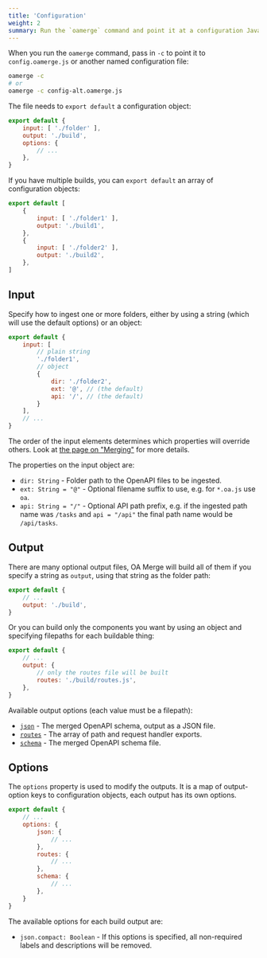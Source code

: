 ```yaml
---
title: 'Configuration'
weight: 2
summary: Run the `oamerge` command and point it at a configuration JavaScript file.
---
```


When you run the `oamerge` command, pass in `-c` to point it to `config.oamerge.js` or another named configuration file:

```bash
oamerge -c
# or
oamerge -c config-alt.oamerge.js
```

The file needs to `export default` a configuration object:

```js
export default {
	input: [ './folder' ],
	output: './build',
	options: {
		// ...
	},
}
```

If you have multiple builds, you can `export default` an array of configuration objects:

```js
export default [
	{
		input: [ './folder1' ],
		output: './build1',
	},
	{
		input: [ './folder2' ],
		output: './build2',
	},
]
```

## Input

Specify how to ingest one or more folders, either by using a string (which will use the default options) or an object:

```js
export default {
	input: [
		// plain string
		'./folder1',
		// object
		{
			dir: './folder2',
			ext: '@', // (the default)
			api: '/', // (the default)
		}
	],
	// ...
}
```

The order of the input elements determines which properties will override others. Look at [the page on "Merging"](/docs/merging) for more details.

The properties on the input object are:

* `dir: String` - Folder path to the OpenAPI files to be ingested.
* `ext: String = "@"` - Optional filename suffix to use, e.g. for `*.oa.js` use `oa`.
* `api: String = "/"` - Optional API path prefix, e.g. if the ingested path name was `/tasks` and `api = "/api"` the final path name would be `/api/tasks`.

## Output

There are many optional output files, OA Merge will build all of them if you specify a string as `output`, using that string as the folder path:

```js
export default {
	// ...
	output: './build',
}
```

Or you can build only the components you want by using an object and specifying filepaths for each buildable thing:

```js
export default {
	// ...
	output: {
		// only the routes file will be built
		routes: './build/routes.js',
	},
}
```

Available output options (each value must be a filepath):

* [`json`](/docs/json) - The merged OpenAPI schema, output as a JSON file.
* [`routes`](/docs/routes) - The array of path and request handler exports.
* [`schema`](/docs/schema) - The merged OpenAPI schema file.

## Options

The `options` property is used to modify the outputs. It is a map of output-option keys to configuration objects, each output has its own options.

```js
export default {
	// ...
	options: {
		json: {
			// ...
		},
		routes: {
			// ...
		},
		schema: {
			// ...
		},
	}
}
```

The available options for each build output are:

* `json.compact: Boolean` - If this options is specified, all non-required labels and descriptions will be removed.
